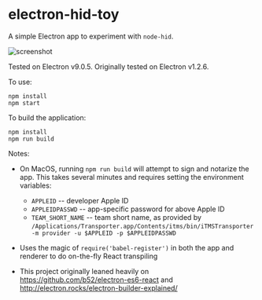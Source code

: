# electron-hid-toy

A simple Electron app to experiment with `node-hid`.

![screenshot](./screenshot.png)

Tested on Electron v9.0.5. Originally tested on Electron v1.2.6.

To use:
```
npm install
npm start
```

To build the application:
```
npm install
npm run build
```

Notes:
- On MacOS, running `npm run build` will attempt to sign and notarize the app. This takes several minutes and requires setting the environment variables:
   - `APPLEID` -- developer Apple ID
   - `APPLEIDPASSWD` -- app-specific password for above Apple ID
   - `TEAM_SHORT_NAME` -- team short name, as provided by `/Applications/Transporter.app/Contents/itms/bin/iTMSTransporter -m provider -u $APPLEID -p $APPLEIDPASSWD`

- Uses the magic of `require('babel-register')` in both the app and renderer to do on-the-fly React transpiling

- This project originally leaned heavily on https://github.com/b52/electron-es6-react
and http://electron.rocks/electron-builder-explained/
